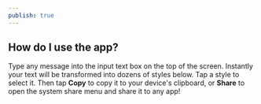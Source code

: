 ```yaml
---
publish: true
---
```

## How do I use the app? 
Type any message into the input text box on the top of the screen. Instantly your text will be transformed into dozens of styles below. Tap a style to select it. Then tap **Copy** to copy it to your device's clipboard, or **Share** to open the system share menu and share it to any app! 